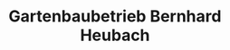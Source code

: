 ---
title: "Gartenbaubetrieb Bernhard Heubach"
url: /esslingen-am-neckar/gartenbaubetrieb-bernhard-heubach/
shop: Blumen
---